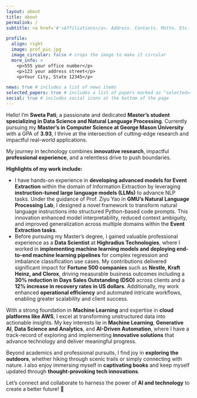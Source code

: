 ```yaml
---
layout: about
title: about
permalink: /
subtitle: <a href='#'>Affiliations</a>. Address. Contacts. Motto. Etc.

profile:
  align: right
  image: prof_pic.jpg
  image_circular: false # crops the image to make it circular
  more_info: >
    <p>555 your office number</p>
    <p>123 your address street</p>
    <p>Your City, State 12345</p>

news: true # includes a list of news items
selected_papers: true # includes a list of papers marked as "selected={true}"
social: true # includes social icons at the bottom of the page
---
```


Hello! I’m **Sweta Pati**, a passionate and dedicated **Master’s student specializing in Data Science and Natural Language Processing**. Currently pursuing my **Master’s in Computer Science at George Mason University** with a GPA of **3.93**, I thrive at the intersection of cutting-edge research and impactful real-world applications.

My journey in technology combines **innovative research**, impactful **professional experience**, and a relentless drive to push boundaries.

**Highlights of my work include:**  
- I have hands-on experience in **developing advanced models for Event Extraction** within the domain of Information Extraction by leveraging **instruction-tuned large language models (LLMs)** to advance NLP tasks. Under the guidance of  Prof. Ziyu Yao in **GMU’s Natural Language Processing Lab**, I designed a novel framework to transform natural language instructions into structured Python-based code prompts. This innovation enhanced model interpretability, reduced context ambiguity, and improved generalization across multiple domains within the **Event Extraction tasks**.  
- Before pursuing my Master’s degree, I gained valuable professional experience as a **Data Scientist** at **Highradius Technologies**, where I worked in **implementing machine learning models and deploying end-to-end machine learning pipelines** for complex regression and imbalance classification use cases. My contributions delivered significant impact for **Fortune 500 companies** such as **Nestle, Kraft Heinz, and Clorox**, driving measurable business outcomes including a **30% reduction in Days Sales Outstanding (DSO)** across clients and a **12% increase in recovery rates in US dollars**. Additionally, my work enhanced **operational efficiency** and automated intricate workflows, enabling greater scalability and client success.

With a strong foundation in **Machine Learning** and expertise in **cloud platforms like AWS**, I excel at transforming unstructured data into actionable insights. My key interests lie in **Machine Learning**, **Generative AI**, **Data Science and Analytics**, and **AI-Driven Automation**, where I have a track-record of exploring and implementing **innovative solutions** that advance technology and deliver meaningful progress.

Beyond academics and professional pursuits, I find joy in **exploring the outdoors**, whether hiking through scenic trails or simply connecting with nature. I also enjoy immersing myself in **captivating books** and keep myself updated through **thought-provoking tech innovations**.

Let’s connect and collaborate to harness the power of **AI and technology** to create a better future! 🚀
